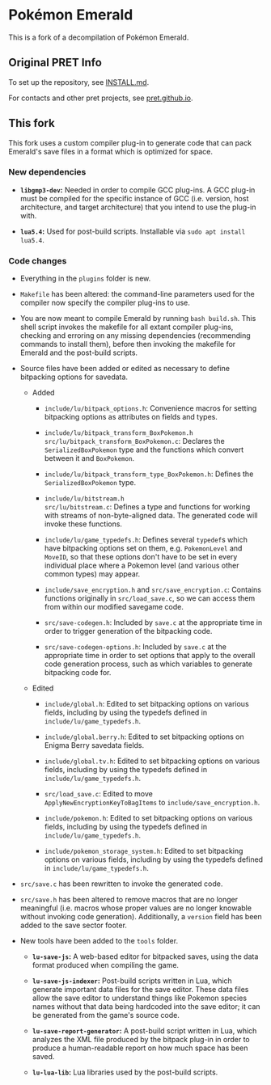 # Pokémon Emerald

This is a fork of a decompilation of Pokémon Emerald.


## Original PRET Info

To set up the repository, see [INSTALL.md](INSTALL.md).

For contacts and other pret projects, see [pret.github.io](https://pret.github.io/).


## This fork

This fork uses a custom compiler plug-in to generate code that can pack Emerald's save files in a format which is optimized for space.


### New dependencies

* **`libgmp3-dev`:** Needed in order to compile GCC plug-ins. A GCC plug-in must be compiled for the specific instance of GCC (i.e. version, host architecture, and target architecture) that you intend to use the plug-in with.

* **`lua5.4`:** Used for post-build scripts. Installable via `sudo apt install lua5.4`.


### Code changes

* Everything in the `plugins` folder is new.

* `Makefile` has been altered: the command-line parameters used for the compiler now specify the compiler plug-ins to use.

* You are now meant to compile Emerald by running `bash build.sh`. This shell script invokes the makefile for all extant compiler plug-ins, checking and erroring on any missing dependencies (recommending commands to install them), before then invoking the makefile for Emerald and the post-build scripts.

* Source files have been added or edited as necessary to define bitpacking options for savedata.

  * Added
  
    * `include/lu/bitpack_options.h`: Convenience macros for setting bitpacking options as attributes on fields and types.
    
    * `include/lu/bitpack_transform_BoxPokemon.h`<br>`src/lu/bitpack_transform_BoxPokemon.c`: Declares the `SerializedBoxPokemon` type and the functions which convert between it and `BoxPokemon`.
    
    * `include/lu/bitpack_transform_type_BoxPokemon.h`: Defines the `SerializedBoxPokemon` type.
  
    * `include/lu/bitstream.h`<br>`src/lu/bitstream.c`: Defines a type and functions for working with streams of non-byte-aligned data. The generated code will invoke these functions.
    
    * `include/lu/game_typedefs.h`: Defines several `typedef`s which have bitpacking options set on them, e.g. `PokemonLevel` and `MoveID`, so that these options don't have to be set in every individual place where a Pokemon level (and various other common types) may appear.
    
    * `include/save_encryption.h` and `src/save_encryption.c`: Contains functions originally in `src/load_save.c`, so we can access them from within our modified savegame code.
    
    * `src/save-codegen.h`: Included by `save.c` at the appropriate time in order to trigger generation of the bitpacking code.
    
    * `src/save-codegen-options.h`: Included by `save.c` at the appropriate time in order to set options that apply to the overall code generation process, such as which variables to generate bitpacking code for.
  
  * Edited
    
    * `include/global.h`: Edited to set bitpacking options on various fields, including by using the typedefs defined in `include/lu/game_typedefs.h`.
  
    * `include/global.berry.h`: Edited to set bitpacking options on Enigma Berry savedata fields.
  
    * `include/global.tv.h`: Edited to set bitpacking options on various fields, including by using the typedefs defined in `include/lu/game_typedefs.h`.
    
    * `src/load_save.c`: Edited to move `ApplyNewEncryptionKeyToBagItems` to `include/save_encryption.h`.
  
    * `include/pokemon.h`: Edited to set bitpacking options on various fields, including by using the typedefs defined in `include/lu/game_typedefs.h`.
  
    * `include/pokemon_storage_system.h`: Edited to set bitpacking options on various fields, including by using the typedefs defined in `include/lu/game_typedefs.h`.

* `src/save.c` has been rewritten to invoke the generated code.

* `src/save.h` has been altered to remove macros that are no longer meaningful (i.e. macros whose proper values are no longer knowable without invoking code generation). Additionally, a `version` field has been added to the save sector footer.

* New tools have been added to the `tools` folder.

  * **`lu-save-js`:** A web-based editor for bitpacked saves, using the data format produced when compiling the game.
  
  * **`lu-save-js-indexer`:** Post-build scripts written in Lua, which generate important data files for the save editor. These data files allow the save editor to understand things like Pokemon species names without that data being hardcoded into the save editor; it can be generated from the game's source code.
  
  * **`lu-save-report-generator`:** A post-build script written in Lua, which analyzes the XML file produced by the bitpack plug-in in order to produce a human-readable report on how much space has been saved.
  
  * **`lu-lua-lib`:** Lua libraries used by the post-build scripts.